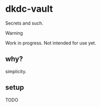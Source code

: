 # dkdc-vault

Secrets and such.

> [!WARNING]
> Work in progress. Not intended for use yet.

## why?

simplicity.

## setup

TODO

